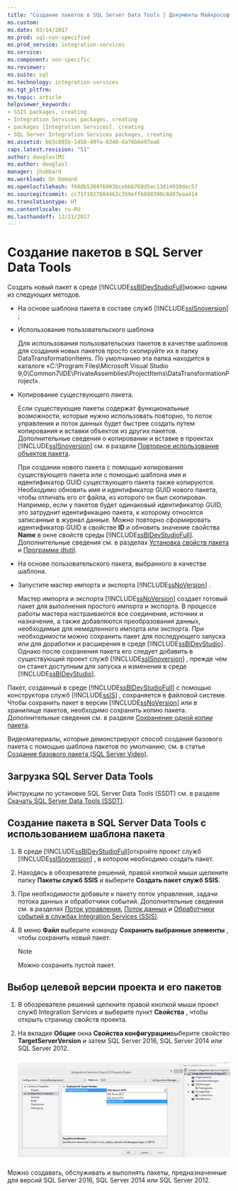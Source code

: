 ```yaml
---
title: "Создание пакетов в SQL Server Data Tools | Документы Майкрософт"
ms.custom: 
ms.date: 03/14/2017
ms.prod: sql-non-specified
ms.prod_service: integration-services
ms.service: 
ms.component: non-specific
ms.reviewer: 
ms.suite: sql
ms.technology: integration-services
ms.tgt_pltfrm: 
ms.topic: article
helpviewer_keywords:
- SSIS packages, creating
- Integration Services packages, creating
- packages [Integration Services], creating
- SQL Server Integration Services packages, creating
ms.assetid: bb3c085b-1458-49fa-8348-6a76b6e97ea6
caps.latest.revision: "51"
author: douglaslMS
ms.author: douglasl
manager: jhubbard
ms.workload: On Demand
ms.openlocfilehash: f68db5304f6093bcebbb768d5ec13d14930dec57
ms.sourcegitcommit: cc71f1027884462c359effb898390c8d97eaa414
ms.translationtype: HT
ms.contentlocale: ru-RU
ms.lasthandoff: 12/21/2017
---
```

# <a name="create-packages-in-sql-server-data-tools"></a>Создание пакетов в SQL Server Data Tools
  Создать новый пакет в среде [!INCLUDE[ssBIDevStudioFull](../includes/ssbidevstudiofull-md.md)]можно одним из следующих методов.  
  
-   На основе шаблона пакета в составе служб [!INCLUDE[ssISnoversion](../includes/ssisnoversion-md.md)] ;  
  
-   Использование пользовательского шаблона  
  
     Для использования пользовательских пакетов в качестве шаблонов для создания новых пакетов просто скопируйте их в папку DataTransformationItems. По умолчанию эта папка находится в каталоге «C:\Program Files\Microsoft Visual Studio 9,0\Common7\IDE\PrivateAssemblies\ProjectItems\DataTransformationProject».  
  
-   Копирование существующего пакета.  
  
     Если существующие пакеты содержат функциональные возможности, которые нужно использовать повторно, то поток управления и поток данных будет быстрее создать путем копирования и вставки объектов из других пакетов. Дополнительные сведения о копировании и вставке в проектах [!INCLUDE[ssISnoversion](../includes/ssisnoversion-md.md)] см. в разделе [Повторное использование объектов пакета](../integration-services/reuse-of-package-objects.md).  
  
     При создании нового пакета с помощью копирования существующего пакета или с помощью шаблона имя и идентификатор GUID существующего пакета также копируются. Необходимо обновить имя и идентификатор GUID нового пакета, чтобы отличать его от файла, из которого он был скопирован. Например, если у пакетов будет одинаковый идентификатор GUID, это затруднит идентификацию пакета, к которому относятся записанные в журнал данные. Можно повторно сформировать идентификатор GUID в свойстве **ID** и обновить значение свойства **Name** в окне свойств среды [!INCLUDE[ssBIDevStudioFull](../includes/ssbidevstudiofull-md.md)]. Дополнительные сведения см. в разделах [Установка свойств пакета](../integration-services/set-package-properties.md) и [Программа dtutil](../integration-services/dtutil-utility.md).  
  
-   На основе пользовательского пакета, выбранного в качестве шаблона.  
  
-   Запустите мастер импорта и экспорта [!INCLUDE[ssNoVersion](../includes/ssnoversion-md.md)] .  
  
     Мастер импорта и экспорта [!INCLUDE[ssNoVersion](../includes/ssnoversion-md.md)] создает готовый пакет для выполнения простого импорта и экспорта. В процессе работы мастера настраиваются все соединения, источник и назначение, а также добавляются преобразования данных, необходимые для немедленного импорта или экспорта. При необходимости можно сохранить пакет для последующего запуска или для доработки и расширения в среде [!INCLUDE[ssBIDevStudio](../includes/ssbidevstudio-md.md)]. Однако после сохранения пакета его следует добавить в существующий проект служб [!INCLUDE[ssISnoversion](../includes/ssisnoversion-md.md)] , прежде чем он станет доступным для запуска и изменения в среде [!INCLUDE[ssBIDevStudio](../includes/ssbidevstudio-md.md)].  
  
 Пакет, созданный в среде [!INCLUDE[ssBIDevStudioFull](../includes/ssbidevstudiofull-md.md)] с помощью конструктора служб [!INCLUDE[ssIS](../includes/ssis-md.md)] , сохраняется в файловой системе. Чтобы сохранить пакет в версии [!INCLUDE[ssNoVersion](../includes/ssnoversion-md.md)] или в хранилище пакетов, необходимо сохранить копию пакета. Дополнительные сведения см. в разделе [Сохранение одной копии пакета](http://msdn.microsoft.com/library/21482a20-e420-4452-b7eb-8f9fa1929f31).  

 Видеоматериалы, которые демонстрируют способ создания базового пакета с помощью шаблона пакетов по умолчанию, см. в статье [Создание базового пакета (SQL Server Video)](http://go.microsoft.com/fwlink/?LinkId=131023).  

## <a name="get-sql-server-data-tools"></a>Загрузка SQL Server Data Tools
Инструкции по установке SQL Server Data Tools (SSDT) см. в разделе [Скачать SQL Server Data Tools (SSDT)](../ssdt/download-sql-server-data-tools-ssdt.md).

## <a name="create-a-package-in-sql-server-data-tools-using-the-package-template"></a>Создание пакета в SQL Server Data Tools с использованием шаблона пакета  
  
1.  В среде [!INCLUDE[ssBIDevStudioFull](../includes/ssbidevstudiofull-md.md)]откройте проект служб [!INCLUDE[ssISnoversion](../includes/ssisnoversion-md.md)] , в котором необходимо создать пакет.  
  
2.  Находясь в обозревателе решений, правой кнопкой мыши щелкните папку **Пакеты служб SSIS** и выберите **Создать пакет служб SSIS**.  
  
3.  При необходимости добавьте к пакету поток управления, задачи потока данных и обработчики событий. Дополнительные сведения см. в разделах [Поток управления](../integration-services/control-flow/control-flow.md), [Поток данных](../integration-services/data-flow/data-flow.md) и [Обработчики событий в службах Integration Services (SSIS)](../integration-services/integration-services-ssis-event-handlers.md).  
  
4.  В меню **Файл** выберите команду **Сохранить выбранные элементы** , чтобы сохранить новый пакет.  
  
    > [!NOTE]  
    >  Можно сохранить пустой пакет.  
  
## <a name="choose-the-target-version-of-a-project-and-its-packages"></a>Выбор целевой версии проекта и его пакетов  
  
1.  В обозревателе решений щелкните правой кнопкой мыши проект служб Integration Services и выберите пункт **Свойства** , чтобы открыть страницу свойств проекта.  
  
2.  На вкладке **Общие** окна **Свойства конфигурации**выберите свойство **TargetServerVersion** и затем SQL Server 2016, SQL Server 2014 или SQL Server 2012.  
  
     ![Свойство TargetServerVersion в диалоговом окне свойств проекта](../integration-services/media/targetserverversion2.png "Свойство TargetServerVersion в диалоговом окне свойств проекта")  
  
 Можно создавать, обслуживать и выполнять пакеты, предназначенные для версий SQL Server 2016, SQL Server 2014 или SQL Server 2012.  
  
  
